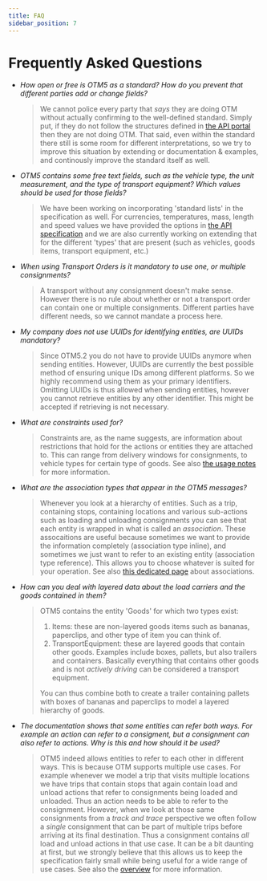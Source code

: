 ```yaml
---
title: FAQ
sidebar_position: 7
---
```


Frequently Asked Questions
==========================


* _How open or free is OTM5 as a standard? How do you prevent that different parties add or change fields?_
  
  > We cannot police every party that _says_ they are doing OTM without actually confirming to the well-defined standard. Simply put, if
  they do not follow the structures defined in [the API portal](/api) then they are not doing OTM. That said,
  even within the standard there still is some room for different interpretations, so we try to improve this situation by extending or
  documentation & examples, and continously improve the standard itself as well.

* _OTM5 contains some free text fields, such as the vehicle type, the unit measurement, and the type of transport equipment? Which values
  should be used for those fields?_

  > We have been working on incorporating 'standard lists' in the specification as well. For currencies, temperatures, mass, length and
  speed values we have provided the options in [the API specification](/api) and we are also currently working
  on extending that for the different 'types' that are present (such as vehicles, goods items, transport equipment, etc.)


* _When using Transport Orders is it mandatory to use one, or multiple consignments?_

  > A transport without any consignment doesn't make sense. However there is no rule about whether or not a transport order can contain one or
  multiple consignments. Different parties have different needs, so we cannot mandate a process here.

* _My company does not use UUIDs for identifying entities, are UUIDs mandatory?_

  > Since OTM5.2 you do not have to provide UUIDs anymore when sending entities. However, UUIDs are currently the best possible method of
  ensuring unique IDs among different platforms. So we highly recommend using them as your primary identifiers. Omitting UUIDs is thus
  allowed when sending entities, however you cannot retrieve entities by any other identifier. This might be accepted if retrieving is
  not necessary.

* _What are constraints used for?_
  
  > Constraints are, as the name suggests, are information about restrictions that hold for the actions or entities they are attached to.
  This can range from delivery windows for consignments, to vehicle types for certain type of goods. See also [the usage notes](./usage_notes/adding_constraints) for more information. 

* _What are the association types that appear in the OTM5 messages?_

  > Whenever you look at a hierarchy of entities. Such as a trip, containing stops, containing locations and various sub-actions such as loading and unloading
  consignments you can see that each entity is wrapped in what is called an _association_. These assocaitions are useful because sometimes we want to provide
  the information completely (association type inline), and sometimes we just want to refer to an existing entity (association type reference). This allows you
  to choose whatever is suited for your operation. See also [this dedicated page](./fundamentals/associations) about
  associations.

* _How can you deal with layered data about the load carriers and the goods contained in them?_

  > OTM5 contains the entity 'Goods' for which two types exist:
  > 1. Items: these are non-layered goods items such as bananas, paperclips, and other type of item you can think of.
  > 2. TransportEquipment: these are layered goods that contain other goods. Examples include boxes, pallets, but also trailers and containers. Basically
  > everything that contains other goods and is not _actively driving_ can be considered a transport equipment.
  >
  > You can thus combine both to create a trailer containing pallets with boxes of bananas and paperclips to model a layered hierarchy of goods.

* _The documentation shows that some entities can refer both ways. For example an action can refer to a consigment, but a consignment can
  also refer to actions. Why is this and how should it be used?_

  > OTM5 indeed allows entities to refer to each other in different ways. This is because OTM supports multiple use cases. For example whenever
  we model a trip that visits multiple locations we have trips that contain stops that again contain load and unload actions that refer to consignments
  being loaded and unloaded. Thus an action needs to be able to refer to the consignment. However, when we look at those same consignments from
  a _track and trace_ perspective we often follow a _single_ consignment that can be part of multiple trips before arriving at its final destination. Thus
  a consignment contains _all_ load and unload actions in that use case. It can be a bit daunting at first, but we strongly believe that this allows us to
  keep the specification fairly small while being useful for a wide range of use cases. See also the [overview](./fundamentals/fundamentals) for more information.
